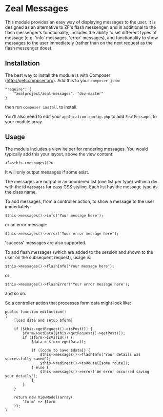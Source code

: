 Zeal Messages
=============

This module provides an easy way of displaying messages to the user. It is designed as an alternative to ZF's flash messenger, and in additional to the flash messenger's functionality, includes the ability to set different types of message (e.g. 'info' messages, 'error' messages), and functionality to show messages to the user immediately (rather than on the next request as the flash messenger does).

## Installation

The best way to install the module is with Composer (http://getcomposer.org). Add this to your `composer.json`:

    "require": {
        "zealproject/zeal-messages": "dev-master"
    }

then run `composer install` to install.

You'll also need to edit your `application.config.php` to add `ZealMessages` to your module array.

## Usage

The module includes a view helper for rendering messages. You would typically add this your layout, above the view content:

    <?=$this->messages()?>

It will only output messages if some exist.

The messages are output in an unordered list (one list per type) within a div with the id `messages` for easy CSS styling. Each list has the message type as the class name.

To add messages, from a controller action, to show a message to the user immediately:

    $this->messages()->info('Your message here');

or an error message:

    $this->messages()->error('Your error message here');

'success' messages are also supported.

To add flash messages (which are added to the session and shown to the user on the subsequent request), usage is:

    $this->messages()->flashInfo('Your message here');

or:

    $this->messages()->flashError('Your error message here');

and so on.

So a controller action that processes form data might look like:

    public function editAction()
    {
        [load data and setup $form]

        if ($this->getRequest()->isPost()) {
            $form->setData($this->getRequest()->getPost());
            if ($form->isValid()) {
                $data = $form->getData();

                if ([code to save $data]) {
                    $this->messages()->flashInfo('Your details was successfully saved');
                    $this->redirect()->toRoute([some route]);
                } else {
                    $this->messages()->error('An error occurred saving your details');
                }
            }
        }

        return new ViewModel(array(
            'form' => $form
        ));
    }
